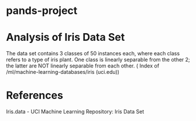 # pands-project
# Analysis of Iris Data Set
The data set contains 3 classes of 50 instances each,
where each class refers to a type of iris plant.  One class is 
linearly separable from the other 2; the latter are NOT linearly
separable from each other. ( Index of /ml/machine-learning-databases/iris (uci.edu))








# References

Iris.data  - UCI Machine Learning Repository: Iris Data Set
